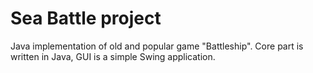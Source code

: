 # Sea Battle project
Java implementation of old and popular game "Battleship". Core part is written in Java, GUI is a simple Swing application.

